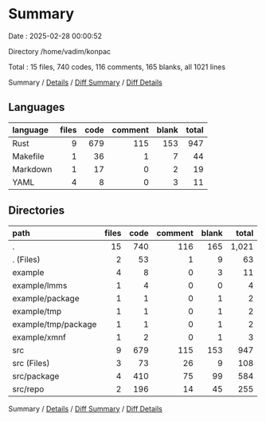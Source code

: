 # Summary

Date : 2025-02-28 00:00:52

Directory /home/vadim/konpac

Total : 15 files,  740 codes, 116 comments, 165 blanks, all 1021 lines

Summary / [Details](details.md) / [Diff Summary](diff.md) / [Diff Details](diff-details.md)

## Languages
| language | files | code | comment | blank | total |
| :--- | ---: | ---: | ---: | ---: | ---: |
| Rust | 9 | 679 | 115 | 153 | 947 |
| Makefile | 1 | 36 | 1 | 7 | 44 |
| Markdown | 1 | 17 | 0 | 2 | 19 |
| YAML | 4 | 8 | 0 | 3 | 11 |

## Directories
| path | files | code | comment | blank | total |
| :--- | ---: | ---: | ---: | ---: | ---: |
| . | 15 | 740 | 116 | 165 | 1,021 |
| . (Files) | 2 | 53 | 1 | 9 | 63 |
| example | 4 | 8 | 0 | 3 | 11 |
| example/lmms | 1 | 4 | 0 | 0 | 4 |
| example/package | 1 | 1 | 0 | 1 | 2 |
| example/tmp | 1 | 1 | 0 | 1 | 2 |
| example/tmp/package | 1 | 1 | 0 | 1 | 2 |
| example/xmnf | 1 | 2 | 0 | 1 | 3 |
| src | 9 | 679 | 115 | 153 | 947 |
| src (Files) | 3 | 73 | 26 | 9 | 108 |
| src/package | 4 | 410 | 75 | 99 | 584 |
| src/repo | 2 | 196 | 14 | 45 | 255 |

Summary / [Details](details.md) / [Diff Summary](diff.md) / [Diff Details](diff-details.md)